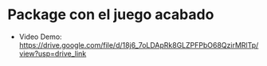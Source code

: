 # Package con el juego acabado
- Video Demo: https://drive.google.com/file/d/18j6_7oLDApRk8GLZPFPbO68QzirMRlTp/view?usp=drive_link
